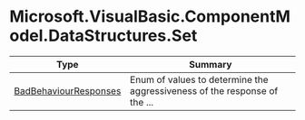 ﻿
# Microsoft.VisualBasic.ComponentModel.DataStructures.Set

|Type|Summary|
|----|-------|
|[BadBehaviourResponses](./BadBehaviourResponses.md)|Enum of values to determine the aggressiveness of the response of the ...|

